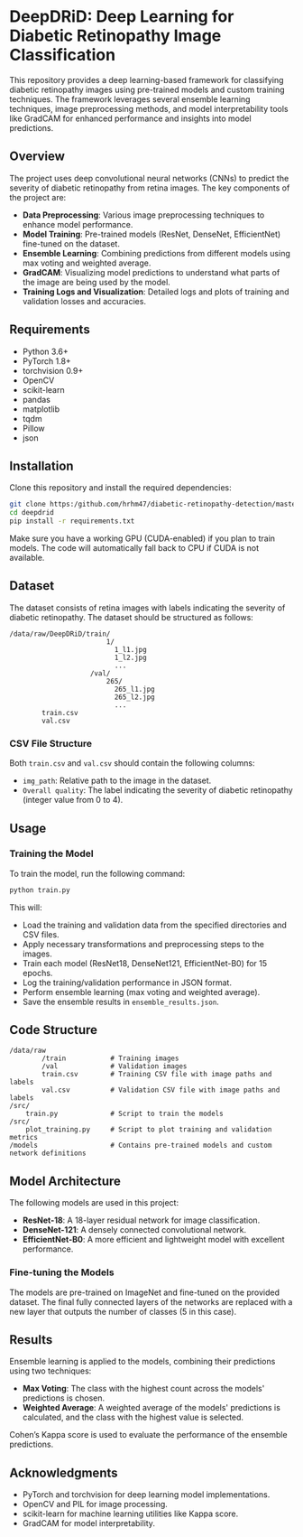
# DeepDRiD: Deep Learning for Diabetic Retinopathy Image Classification

This repository provides a deep learning-based framework for classifying diabetic retinopathy images using pre-trained models and custom training techniques. The framework leverages several ensemble learning techniques, image preprocessing methods, and model interpretability tools like GradCAM for enhanced performance and insights into model predictions.

## Overview

The project uses deep convolutional neural networks (CNNs) to predict the severity of diabetic retinopathy from retina images. The key components of the project are:

- **Data Preprocessing**: Various image preprocessing techniques to enhance model performance.
- **Model Training**: Pre-trained models (ResNet, DenseNet, EfficientNet) fine-tuned on the dataset.
- **Ensemble Learning**: Combining predictions from different models using max voting and weighted average.
- **GradCAM**: Visualizing model predictions to understand what parts of the image are being used by the model.
- **Training Logs and Visualization**: Detailed logs and plots of training and validation losses and accuracies.

## Requirements

- Python 3.6+
- PyTorch 1.8+
- torchvision 0.9+
- OpenCV
- scikit-learn
- pandas
- matplotlib
- tqdm
- Pillow
- json

## Installation

Clone this repository and install the required dependencies:

```bash
git clone https:/github.com/hrhm47/diabetic-retinopathy-detection/master
cd deepdrid
pip install -r requirements.txt
```

Make sure you have a working GPU (CUDA-enabled) if you plan to train models. The code will automatically fall back to CPU if CUDA is not available.

## Dataset

The dataset consists of retina images with labels indicating the severity of diabetic retinopathy. The dataset should be structured as follows:

```
/data/raw/DeepDRiD/train/
                        1/
                          1_l1.jpg
                          1_l2.jpg
                          ...
                    /val/
                        265/
                          265_l1.jpg
                          265_l2.jpg
                          ...
        train.csv
        val.csv
```

### CSV File Structure

Both `train.csv` and `val.csv` should contain the following columns:
- `img_path`: Relative path to the image in the dataset.
- `Overall quality`: The label indicating the severity of diabetic retinopathy (integer value from 0 to 4).

## Usage

### Training the Model

To train the model, run the following command:

```bash
python train.py
```

This will:
- Load the training and validation data from the specified directories and CSV files.
- Apply necessary transformations and preprocessing steps to the images.
- Train each model (ResNet18, DenseNet121, EfficientNet-B0) for 15 epochs.
- Log the training/validation performance in JSON format.
- Perform ensemble learning (max voting and weighted average).
- Save the ensemble results in `ensemble_results.json`.

## Code Structure

```
/data/raw
        /train           # Training images
        /val             # Validation images
        train.csv        # Training CSV file with image paths and labels
        val.csv          # Validation CSV file with image paths and labels
/src/
    train.py             # Script to train the models
/src/
    plot_training.py     # Script to plot training and validation metrics
/models                  # Contains pre-trained models and custom network definitions
```

## Model Architecture

The following models are used in this project:
- **ResNet-18**: A 18-layer residual network for image classification.
- **DenseNet-121**: A densely connected convolutional network.
- **EfficientNet-B0**: A more efficient and lightweight model with excellent performance.

### Fine-tuning the Models

The models are pre-trained on ImageNet and fine-tuned on the provided dataset. The final fully connected layers of the networks are replaced with a new layer that outputs the number of classes (5 in this case).

## Results

Ensemble learning is applied to the models, combining their predictions using two techniques:
- **Max Voting**: The class with the highest count across the models' predictions is chosen.
- **Weighted Average**: A weighted average of the models' predictions is calculated, and the class with the highest value is selected.

Cohen’s Kappa score is used to evaluate the performance of the ensemble predictions.


## Acknowledgments

- PyTorch and torchvision for deep learning model implementations.
- OpenCV and PIL for image processing.
- scikit-learn for machine learning utilities like Kappa score.
- GradCAM for model interpretability.

